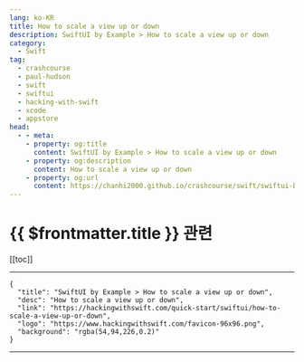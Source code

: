 ```yaml
---
lang: ko-KR
title: How to scale a view up or down
description: SwiftUI by Example > How to scale a view up or down
category:
  - Swift
tag: 
  - crashcourse
  - paul-hudson
  - swift
  - swiftui
  - hacking-with-swift
  - xcode
  - appstore
head:
  - - meta:
    - property: og:title
      content: SwiftUI by Example > How to scale a view up or down
    - property: og:description
      content: How to scale a view up or down
    - property: og:url
      content: https://chanhi2000.github.io/crashcourse/swift/swiftui-by-example/16-transforming-views/how-to-scale-a-view-up-or-down.html
---
```


# {{ $frontmatter.title }} 관련

[[toc]]

---

```component VPCard
{
  "title": "SwiftUI by Example > How to scale a view up or down",
  "desc": "How to scale a view up or down",
  "link": "https://hackingwithswift.com/quick-start/swiftui/how-to-scale-a-view-up-or-down",
  "logo": "https://www.hackingwithswift.com/favicon-96x96.png",
  "background": "rgba(54,94,226,0.2)"
}
```

---

<TagLinks />